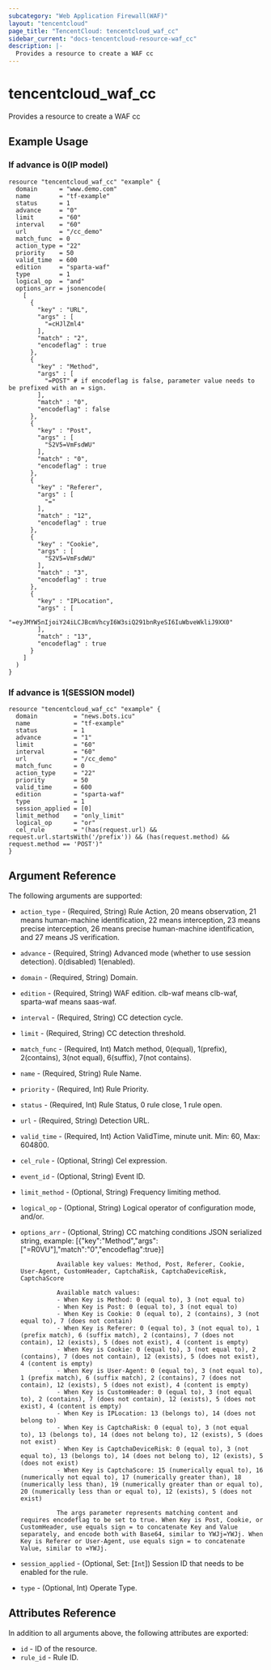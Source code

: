 ```yaml
---
subcategory: "Web Application Firewall(WAF)"
layout: "tencentcloud"
page_title: "TencentCloud: tencentcloud_waf_cc"
sidebar_current: "docs-tencentcloud-resource-waf_cc"
description: |-
  Provides a resource to create a WAF cc
---
```


# tencentcloud_waf_cc

Provides a resource to create a WAF cc

## Example Usage

### If advance is 0(IP model)

```hcl
resource "tencentcloud_waf_cc" "example" {
  domain      = "www.demo.com"
  name        = "tf-example"
  status      = 1
  advance     = "0"
  limit       = "60"
  interval    = "60"
  url         = "/cc_demo"
  match_func  = 0
  action_type = "22"
  priority    = 50
  valid_time  = 600
  edition     = "sparta-waf"
  type        = 1
  logical_op  = "and"
  options_arr = jsonencode(
    [
      {
        "key" : "URL",
        "args" : [
          "=cHJlZml4"
        ],
        "match" : "2",
        "encodeflag" : true
      },
      {
        "key" : "Method",
        "args" : [
          "=POST" # if encodeflag is false, parameter value needs to be prefixed with an = sign.
        ],
        "match" : "0",
        "encodeflag" : false
      },
      {
        "key" : "Post",
        "args" : [
          "S2V5=VmFsdWU"
        ],
        "match" : "0",
        "encodeflag" : true
      },
      {
        "key" : "Referer",
        "args" : [
          "="
        ],
        "match" : "12",
        "encodeflag" : true
      },
      {
        "key" : "Cookie",
        "args" : [
          "S2V5=VmFsdWU"
        ],
        "match" : "3",
        "encodeflag" : true
      },
      {
        "key" : "IPLocation",
        "args" : [
          "=eyJMYW5nIjoiY24iLCJBcmVhcyI6W3siQ291bnRyeSI6IuWbveWkliJ9XX0"
        ],
        "match" : "13",
        "encodeflag" : true
      }
    ]
  )
}
```

### If advance is 1(SESSION model)

```hcl
resource "tencentcloud_waf_cc" "example" {
  domain          = "news.bots.icu"
  name            = "tf-example"
  status          = 1
  advance         = "1"
  limit           = "60"
  interval        = "60"
  url             = "/cc_demo"
  match_func      = 0
  action_type     = "22"
  priority        = 50
  valid_time      = 600
  edition         = "sparta-waf"
  type            = 1
  session_applied = [0]
  limit_method    = "only_limit"
  logical_op      = "or"
  cel_rule        = "(has(request.url) && request.url.startsWith('/prefix')) && (has(request.method) && request.method == 'POST')"
}
```

## Argument Reference

The following arguments are supported:

* `action_type` - (Required, String) Rule Action, 20 means observation, 21 means human-machine identification, 22 means interception, 23 means precise interception, 26 means precise human-machine identification, and 27 means JS verification.
* `advance` - (Required, String) Advanced mode (whether to use session detection). 0(disabled) 1(enabled).
* `domain` - (Required, String) Domain.
* `edition` - (Required, String) WAF edition. clb-waf means clb-waf, sparta-waf means saas-waf.
* `interval` - (Required, String) CC detection cycle.
* `limit` - (Required, String) CC detection threshold.
* `match_func` - (Required, Int) Match method, 0(equal), 1(prefix), 2(contains), 3(not equal), 6(suffix), 7(not contains).
* `name` - (Required, String) Rule Name.
* `priority` - (Required, Int) Rule Priority.
* `status` - (Required, Int) Rule Status, 0 rule close, 1 rule open.
* `url` - (Required, String) Detection URL.
* `valid_time` - (Required, Int) Action ValidTime, minute unit. Min: 60, Max: 604800.
* `cel_rule` - (Optional, String) Cel expression.
* `event_id` - (Optional, String) Event ID.
* `limit_method` - (Optional, String) Frequency limiting method.
* `logical_op` - (Optional, String) Logical operator of configuration mode, and/or.
* `options_arr` - (Optional, String) CC matching conditions JSON serialized string, example: [{"key":"Method","args":["=R0VU"],"match":"0","encodeflag":true}] 

				Available key values: Method, Post, Referer, Cookie, User-Agent, CustomHeader, CaptchaRisk, CaptchaDeviceRisk, CaptchaScore

				Available match values:
				- When Key is Method: 0 (equal to), 3 (not equal to)
				- When Key is Post: 0 (equal to), 3 (not equal to)
				- When Key is Cookie: 0 (equal to), 2 (contains), 3 (not equal to), 7 (does not contain)
				- When Key is Referer: 0 (equal to), 3 (not equal to), 1 (prefix match), 6 (suffix match), 2 (contains), 7 (does not contain), 12 (exists), 5 (does not exist), 4 (content is empty)
				- When Key is Cookie: 0 (equal to), 3 (not equal to), 2 (contains), 7 (does not contain), 12 (exists), 5 (does not exist), 4 (content is empty)
				- When Key is User-Agent: 0 (equal to), 3 (not equal to), 1 (prefix match), 6 (suffix match), 2 (contains), 7 (does not contain), 12 (exists), 5 (does not exist), 4 (content is empty)
				- When Key is CustomHeader: 0 (equal to), 3 (not equal to), 2 (contains), 7 (does not contain), 12 (exists), 5 (does not exist), 4 (content is empty)
				- When Key is IPLocation: 13 (belongs to), 14 (does not belong to)
				- When Key is CaptchaRisk: 0 (equal to), 3 (not equal to), 13 (belongs to), 14 (does not belong to), 12 (exists), 5 (does not exist)
				- When Key is CaptchaDeviceRisk: 0 (equal to), 3 (not equal to), 13 (belongs to), 14 (does not belong to), 12 (exists), 5 (does not exist)
				- When Key is CaptchaScore: 15 (numerically equal to), 16 (numerically not equal to), 17 (numerically greater than), 18 (numerically less than), 19 (numerically greater than or equal to), 20 (numerically less than or equal to), 12 (exists), 5 (does not exist)

				The args parameter represents matching content and requires encodeflag to be set to true. When Key is Post, Cookie, or CustomHeader, use equals sign = to concatenate Key and Value separately, and encode both with Base64, similar to YWJj=YWJj. When Key is Referer or User-Agent, use equals sign = to concatenate Value, similar to =YWJj.
* `session_applied` - (Optional, Set: [`Int`]) Session ID that needs to be enabled for the rule.
* `type` - (Optional, Int) Operate Type.

## Attributes Reference

In addition to all arguments above, the following attributes are exported:

* `id` - ID of the resource.
* `rule_id` - Rule ID.



